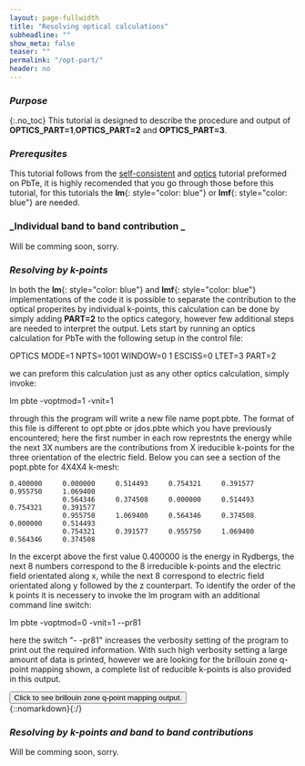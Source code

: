 ```yaml
---
layout: page-fullwidth
title: "Resolving optical calculations"
subheadline: ""
show_meta: false
teaser: ""
permalink: "/opt-part/"
header: no
---
```


### _Purpose_
{:.no_toc}
This tutorial is designed to describe the procedure and output of **OPTICS_PART=1**,**OPTICS_PART=2** and **OPTICS_PART=3**. 

### _Prerequsites_
This tutorial follows from the [self-consistent](http://lordcephei.github.io/asa-doc/) and [optics](http://lordcephei.github.io/docs-equ-optics/) tutorial preformed on PbTe, it is highly recomended that you go through those before this tutorial, for this tutorials the **lm**{: style="color: blue"} or  **lmf**{: style="color: blue"} are needed.

### _Individual band to band contribution _

Will be comming soon, sorry.

### _Resolving by k-points_
In both the **lm**{: style="color: blue"} and **lmf**{: style="color: blue"} implementations of the code it is possible to separate the contribution to the optical properites by individual k-points, this calculation can be done by simply adding **PART=2** to the optics category, however few additional steps are needed to interpret the output. Lets start by running an optics calculation for PbTe with the following setup in the control file:

  OPTICS  MODE=1 NPTS=1001 WINDOW=0 1 ESCISS=0 LTET=3
          PART=2

we can preform this calculation just as any other optics calculation, simply invoke:

  lm pbte -voptmod=1 -vnit=1

through this the program will write a new file name popt.pbte. The format of this file is different to opt.pbte or jdos.pbte which you have previously encountered; here the first number in each row represtnts the energy while the next 3X numbers are the contributions from X ireducible k-points for the three orientation of the electric field. Below you can see a section of the popt.pbte for 4X4X4 k-mesh:

    0.400000     0.000000     0.514493     0.754321     0.391577     0.955750     1.069400
                 0.564346     0.374508     0.000000     0.514493     0.754321     0.391577
                 0.955750     1.069400     0.564346     0.374508     0.000000     0.514493
                 0.754321     0.391577     0.955750     1.069400     0.564346     0.374508


In the excerpt  above the first value 0.400000 is the energy in Rydbergs, the next 8 numbers correspond to the 8 irreducible k-points and the electric field orientated along x, while the next 8 correspond to electric field orientated along y followed by the z counterpart.
To identify the order of the k points it is necessery to invoke the lm program with an additional command line switch:

   lm pbte -voptmod=0 -vnit=1 --pr81
   
here the switch "- -pr81"  increases the verbosity setting of the program to print out the required information. With such high verbosity setting a large amount of data is printed, however we are looking for the brillouin zone q-point mapping shown, a complete list of reducible k-points is also provided in this output.

<div onclick="elm = document.getElementById('foobar'); if(elm.style.display == 'none') elm.style.display = 'block'; else elm.style.display = 'none';"><button type="button" class="button tiny radius">Click to see brillouin zone q-point mapping output.</button></div>
{::nomarkdown}<div style="display:none;margin:0px 25px 0px 25px;"id="foobar">{:/}
~~~   
 BZMESH: qp mapping
  i1..i3                         qp                    iq   ig  g
 (1,1,1)           0.000000    0.000000    0.000000     1    1 i*i
 (2,1,1)          -0.250000    0.250000    0.250000     2    1 i*i
 (4,1,1)           0.250000   -0.250000   -0.250000     2    2 i
 (1,2,1)           0.250000   -0.250000    0.250000     2    3 r3(1,1,-1)
 (1,4,1)          -0.250000    0.250000   -0.250000     2    4 i*r3(1,1,-1)
 (4,4,4)          -0.250000   -0.250000   -0.250000     2    5 r3(-1,-1,1)
 (2,2,2)           0.250000    0.250000    0.250000     2    6 i*r3(-1,-1,1)
 (1,1,2)           0.250000    0.250000   -0.250000     2    9 r3(-1,-1,-1)
 (1,1,4)          -0.250000   -0.250000    0.250000     2   10 i*r3(-1,-1,-1)
 (3,1,1)          -0.500000    0.500000    0.500000     3    1 i*i
 (1,3,1)           0.500000   -0.500000    0.500000     3    3 r3(1,1,-1)
 (3,3,3)          -0.500000   -0.500000   -0.500000     3    5 r3(-1,-1,1)
 (1,1,3)           0.500000    0.500000   -0.500000     3    9 r3(-1,-1,-1)
 (2,2,1)           0.000000    0.000000    0.500000     4    1 i*i
 (4,4,1)           0.000000    0.000000   -0.500000     4    2 i
 (4,1,4)           0.000000   -0.500000    0.000000     4    3 r3(1,1,-1)
 (2,1,2)           0.000000    0.500000    0.000000     4    4 i*r3(1,1,-1)
 (1,4,4)          -0.500000    0.000000    0.000000     4    5 r3(-1,-1,1)
 (1,2,2)           0.500000    0.000000    0.000000     4    6 i*r3(-1,-1,1)
 (3,2,1)          -0.250000    0.250000    0.750000     5    1 i*i
 (3,4,1)           0.250000   -0.250000   -0.750000     5    2 i
 (4,2,4)           0.250000   -0.750000    0.250000     5    3 r3(1,1,-1)
 (2,4,2)          -0.250000    0.750000   -0.250000     5    4 i*r3(1,1,-1)
 (4,3,3)          -0.750000   -0.250000   -0.250000     5    5 r3(-1,-1,1)
 (2,3,3)           0.750000    0.250000    0.250000     5    6 i*r3(-1,-1,1)
 (1,3,2)           0.750000   -0.250000    0.250000     5    7 r3d
 (1,3,4)          -0.750000    0.250000   -0.250000     5    8 i*r3d
 (2,1,3)           0.250000    0.750000   -0.250000     5    9 r3(-1,-1,-1)
 (4,1,3)          -0.250000   -0.750000    0.250000     5   10 i*r3(-1,-1,-1)
 (3,3,4)          -0.250000   -0.250000   -0.750000     5   11 r2x
 (3,3,2)           0.250000    0.250000    0.750000     5   12 mx
 (2,4,4)          -0.750000    0.250000    0.250000     5   17 r3(1,-1,-1)
 (4,2,2)           0.750000   -0.250000   -0.250000     5   18 i*r3(1,-1,-1)
 (3,1,2)          -0.250000    0.750000    0.250000     5   19 r3(-1,1,1)
 (3,1,4)           0.250000   -0.750000   -0.250000     5   20 i*r3(-1,1,1)
 (1,4,3)          -0.750000   -0.250000    0.250000     5   23 r2(1,0,-1)
 (1,2,3)           0.750000    0.250000   -0.250000     5   24 m(1,0,-1)
 (4,4,2)           0.250000    0.250000   -0.750000     5   25 r2y
 (2,2,4)          -0.250000   -0.250000    0.750000     5   26 my
 (2,3,1)           0.250000   -0.250000    0.750000     5   33 r2z
 (4,3,1)          -0.250000    0.250000   -0.750000     5   34 mz
 (3,4,3)          -0.250000   -0.750000   -0.250000     5   41 r3(1,-1,1)
 (3,2,3)           0.250000    0.750000    0.250000     5   42 i*r3(1,-1,1)
 (4,2,1)          -0.500000    0.500000    1.000000     6    1 i*i
 (2,4,1)           0.500000   -0.500000   -1.000000     6    2 i
 (4,3,4)           0.500000   -1.000000    0.500000     6    3 r3(1,1,-1)
 (2,3,2)          -0.500000    1.000000   -0.500000     6    4 i*r3(1,1,-1)
 (3,2,2)          -1.000000   -0.500000   -0.500000     6    5 r3(-1,-1,1)
 (3,4,4)           1.000000    0.500000    0.500000     6    6 i*r3(-1,-1,1)
 (1,4,2)           1.000000   -0.500000    0.500000     6    7 r3d
 (1,2,4)          -1.000000    0.500000   -0.500000     6    8 i*r3d
 (2,1,4)           0.500000    1.000000   -0.500000     6    9 r3(-1,-1,-1)
 (4,1,2)          -0.500000   -1.000000    0.500000     6   10 i*r3(-1,-1,-1)
 (2,2,3)          -0.500000   -0.500000   -1.000000     6   11 r2x
 (4,4,3)           0.500000    0.500000    1.000000     6   12 mx
 (3,3,1)           0.000000    0.000000    1.000000     7    1 i*i
 (3,1,3)           0.000000   -1.000000    0.000000     7    3 r3(1,1,-1)
 (1,3,3)          -1.000000    0.000000    0.000000     7    5 r3(-1,-1,1)
 (4,3,2)           0.000000    0.500000    1.000000     8    1 i*i
 (2,3,4)           0.000000   -0.500000   -1.000000     8    2 i
 (3,2,4)           0.500000   -1.000000    0.000000     8    3 r3(1,1,-1)
 (3,4,2)          -0.500000    1.000000    0.000000     8    4 i*r3(1,1,-1)
 (4,2,3)          -1.000000    0.000000   -0.500000     8    5 r3(-1,-1,1)
 (2,4,3)           1.000000    0.000000    0.500000     8    6 i*r3(-1,-1,1)   
~~~   
{::nomarkdown}</div>{:/}


### _Resolving by k-points and band to band contributions_

Will be comming soon, sorry.

